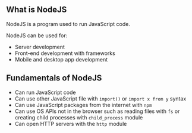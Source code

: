 ## What is NodeJS

NodeJS is a program used to run JavaScript code.

NodeJS can be used for:
* Server development
* Front-end development with frameworks
* Mobile and desktop app development

## Fundamentals of NodeJS

* Can run JavaScript code
* Can use other JavaScript file with `import()` or `import x from y` syntax
* Can use JavaScript packages from the internet with `npm`
* Can use OS APIs not in the browser such as reading files with `fs` or creating child processes with `child_process` module
* Can open HTTP servers with the `http` module

